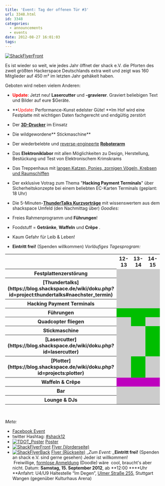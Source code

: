 ```yaml
---
title: 'Event: Tag der offenen Tür #3'
url: 3348.html
id: 3348
categories:
  - announcements
  - events
date: 2012-08-27 16:01:03
tags:
---
```


[![](https://blog.shackspace.de/wp-content/uploads/2012/08/ShackFlyerFront-300x213.jpg "ShackFlyerFront")](https://blog.shackspace.de/wp-content/uploads/2012/08/ShackFlyerFront.jpg)

Es ist wieder so weit, wie jedes Jahr öffnet der shack e.V. die Pforten des zweit größten Hackerspace Deutschlands extra weit und zeigt was 160 Mitglieder auf 450 m² im letzten Jahr gehäkelt haben.

Geboten wird neben vielem Anderen:

*   <span style="color: #ff0000;">**Update**</span>: Jetzt neu! **Lasercutter** und **-gravierer**. Graviert beliebigen Text und Bilder auf eure $Geräte.
*   **<span style="color: #ff0000;">Update</span>: Performance-Kunst edelster Güte! **Im Hof wird eine Festplatte mit wichtigen Daten fachgerecht und endgültig zerstört
*   Der **[3D-Drucker](https://blog.shackspace.de/?p=3303)** im Einsatz
*   Die wildgewordene** Stickmaschine**
*   Der wiederbelebte und [reverse-engineerte](http://de.wikipedia.org/wiki/Reverse_engineering) **[Roboterarm](https://blog.shackspace.de/?p=3284)**
*   Das **Elektroniklabor** mit allen Möglichkeiten zu Design, Herstellung, Bestückung und Test von Elektronischem Krimskrams
*   Das Treppenhaus mit [langen Katzen, Ponies, zornigen Vögeln, Krebsen und Raumschiffen](https://blog.shackspace.de/?p=3326)
*   Der exklusive Votrag zum Thema "**Hacking Payment Terminals**" über Sicherheitskonzepte bei einem beliebten EC-Karten Terminals (geplant: 18 Uhr)
*   Die 5-Minuten-**[ThunderTalks Kurzvorträge](https://blog.shackspace.de/wiki/doku.php?id=project:thundertalks)** mit wissenswertem aus dem shackspace Umfeld (den Nachmittag über)
_Goodies:_

*   Freies Rahmenprogramm und **Führungen**!
*   Foodstuff = **Getränke**, **Waffeln** und **Crêpe** .
*   Kaum Gefahr für Leib &amp; Leben!
*   **Eintritt frei!** (Spenden willkommen)
_Vorläufiges Tagesprogram:_
<table>
<tbody>
<tr>
<th></th>
<th>12-13</th>
<th>13-14</th>
<th>14-15</th>
<th>15-16</th>
<th>16-17</th>
<th>17-18</th>
<th>18-19</th>
<th>19-20</th>
<th>20-21</th>
<th>21-22</th>
<th>22-23</th>
<th>23-24</th>
</tr>
<tr>
<th>Festplattenzerstörung</th>
<td style="background: #cccccc;"></td>
<td style="background: #cccccc;"></td>
<td style="background: #cccccc;"></td>
<td style="background: #cccccc;"></td>
<td style="background: #00bebe;"></td>
<td style="background: #cccccc;"></td>
<td style="background: #cccccc;"></td>
<td style="background: #cccccc;"></td>
<td style="background: #cccccc;"></td>
<td style="background: #cccccc;"></td>
<td style="background: #cccccc;"></td>
<td style="background: #cccccc;"></td>
</tr>
<tr>
<th>[Thundertalks](https://blog.shackspace.de/wiki/doku.php?id=project:thundertalks#naechster_termin)</th>
<td style="background: #cccccc;"></td>
<td style="background: #cccccc;"></td>
<td style="background: #cccccc;"></td>
<td style="background: #cccccc;"></td>
<td style="background: #00bebe;"></td>
<td style="background: #cccccc;"></td>
<td style="background: #cccccc;"></td>
<td style="background: #cccccc;"></td>
<td style="background: #cccccc;"></td>
<td style="background: #cccccc;"></td>
<td style="background: #cccccc;"></td>
<td style="background: #cccccc;"></td>
</tr>
<tr>
<th>Hacking Payment Terminals</th>
<td style="background: #cccccc;"></td>
<td style="background: #cccccc;"></td>
<td style="background: #cccccc;"></td>
<td style="background: #cccccc;"></td>
<td style="background: #cccccc;"></td>
<td style="background: #cccccc;"></td>
<td style="background: #00bebe;"></td>
<td style="background: #cccccc;"></td>
<td style="background: #cccccc;"></td>
<td style="background: #cccccc;"></td>
<td style="background: #cccccc;"></td>
<td style="background: #cccccc;"></td>
</tr>
<tr>
<th>Führungen</th>
<td style="background: #00be00;"></td>
<td style="background: #00be00;"></td>
<td style="background: #00be00;"></td>
<td style="background: #00be00;"></td>
<td style="background: #cccccc;"></td>
<td style="background: #00be00;"></td>
<td style="background: #cccccc;"></td>
<td style="background: #00be00;"></td>
<td style="background: #cccccc;"></td>
<td style="background: #cccccc;"></td>
<td style="background: #cccccc;"></td>
<td style="background: #cccccc;"></td>
</tr>
<tr>
<th>Quadcopter fliegen</th>
<td style="background: #cccccc;"></td>
<td style="background: #00be00;"></td>
<td style="background: #cccccc;"></td>
<td style="background: #cccccc;"></td>
<td style="background: #00be00;"></td>
<td style="background: #cccccc;"></td>
<td style="background: #cccccc;"></td>
<td style="background: #00be00;"></td>
<td style="background: #cccccc;"></td>
<td style="background: #cccccc;"></td>
<td style="background: #cccccc;"></td>
<td style="background: #cccccc;"></td>
</tr>
<tr>
<th>Stickmaschine</th>
<td style="background: #cccccc;"></td>
<td style="background: #cccccc;"></td>
<td style="background: #00be00;"></td>
<td style="background: #00be00;"></td>
<td style="background: #cccccc;"></td>
<td style="background: #00be00;"></td>
<td style="background: #cccccc;"></td>
<td style="background: #cccccc;"></td>
<td style="background: #cccccc;"></td>
<td style="background: #cccccc;"></td>
<td style="background: #cccccc;"></td>
<td style="background: #cccccc;"></td>
</tr>
<tr>
<th>[Lasercutter](https://blog.shackspace.de/wiki/doku.php?id=lasercutter)</th>
<td style="background: #cccccc;"></td>
<td style="background: #cccccc;"></td>
<td style="background: #00be00;"></td>
<td style="background: #cccccc;"></td>
<td style="background: #cccccc;"></td>
<td style="background: #cccccc;"></td>
<td style="background: #cccccc;"></td>
<td style="background: #00be00;"></td>
<td style="background: #00be00;"></td>
<td style="background: #cccccc;"></td>
<td style="background: #cccccc;"></td>
<td style="background: #cccccc;"></td>
</tr>
<tr>
<th>[Plotter](https://blog.shackspace.de/wiki/doku.php?id=projects:plotter)</th>
<td style="background: #cccccc;"></td>
<td style="background: #00be00;"></td>
<td style="background: #cccccc;"></td>
<td style="background: #00be00;"></td>
<td style="background: #00be00;"></td>
<td style="background: #00be00;"></td>
<td style="background: #cccccc;"></td>
<td style="background: #cccccc;"></td>
<td style="background: #cccccc;"></td>
<td style="background: #cccccc;"></td>
<td style="background: #cccccc;"></td>
<td style="background: #cccccc;"></td>
</tr>
<tr>
<th>Waffeln &amp; Crêpe</th>
<td style="background: #be00be;"></td>
<td style="background: #be00be;"></td>
<td style="background: #be00be;"></td>
<td style="background: #be00be;"></td>
<td style="background: #be00be;"></td>
<td style="background: #be00be;"></td>
<td style="background: #cccccc;"></td>
<td style="background: #cccccc;"></td>
<td style="background: #cccccc;"></td>
<td style="background: #cccccc;"></td>
<td style="background: #cccccc;"></td>
<td style="background: #cccccc;"></td>
</tr>
<tr>
<th>Bar</th>
<td style="background: #cccccc;"></td>
<td style="background: #cccccc;"></td>
<td style="background: #cccccc;"></td>
<td style="background: #cccccc;"></td>
<td style="background: #cccccc;"></td>
<td style="background: #be00be;"></td>
<td style="background: #be00be;"></td>
<td style="background: #be00be;"></td>
<td style="background: #be00be;"></td>
<td style="background: #be00be;"></td>
<td style="background: #be00be;"></td>
<td style="background: #be00be;"></td>
</tr>
<tr>
<th>Lounge &amp; DJs</th>
<td style="background: #cccccc;"></td>
<td style="background: #cccccc;"></td>
<td style="background: #cccccc;"></td>
<td style="background: #cccccc;"></td>
<td style="background: #cccccc;"></td>
<td style="background: #cccccc;"></td>
<td style="background: #cccccc;"></td>
<td style="background: #cccccc;"></td>
<td style="background: #be00be;"></td>
<td style="background: #be00be;"></td>
<td style="background: #be00be;"></td>
<td style="background: #be00be;"></td>
</tr>
</tbody>
</table>
&nbsp;

_Meta:_

*   [Facebook Event](https://www.facebook.com/events/473198626037416/)
*   twitter Hashtag: [#shack12](https://twitter.com/#!/search/realtime/%23shack12)
*   [![](https://blog.shackspace.de/wp-content/uploads/2012/08/TDOT_Poster-150x150.jpg "TDOT_Poster")](https://blog.shackspace.de/wp-content/uploads/2012/08/TDOT_Poster.jpg) [Poster](https://blog.shackspace.de/wp-content/uploads/2012/08/TDOT_Poster.jpg)
*   [![](https://blog.shackspace.de/wp-content/uploads/2012/08/ShackFlyerFront-150x150.jpg "ShackFlyerFront")](https://blog.shackspace.de/wp-content/uploads/2012/08/ShackFlyerFront.jpg) [Flyer (Vorderseite)](https://blog.shackspace.de/wp-content/uploads/2012/08/ShackFlyerFront.jpg)
*   [![](https://blog.shackspace.de/wp-content/uploads/2012/08/ShackFlyerBack-150x150.jpg "ShackFlyerBack")](https://blog.shackspace.de/wp-content/uploads/2012/08/ShackFlyerBack.jpg) [Flyer (Rückseite)](https://blog.shackspace.de/wp-content/uploads/2012/08/ShackFlyerBack.jpg)
_<em>Zum Event:
_</em>**Eintritt frei!** (Spenden an shack e.V. sind gerne gesehen) Jeder ist willkommen!  Freiwillige, [formlose Anmeldung](http://doodle.com/vqq7eicypi4bmxqs) (Doodle) wäre  cool, braucht's aber nicht.
Datum: **Samstag, 15\. September 2012**, ab **12:00 ****Uhr
**Anfahrt: U4/U9 Haltestelle “Im Degen”, [Ulmer Straße 255](https://blog.shackspace.de/?page_id=713), Stuttgart Wangen (gegenüber Kulturhaus Arena)